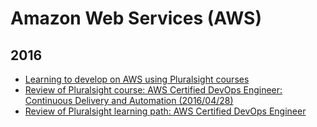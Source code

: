 Amazon Web Services (AWS)
=========================

2016
----
* [Learning to develop on AWS using Pluralsight courses](blog/2016/12/learning-to-develop-on-aws-using-pluralsight-courses.md)
* [Review of Pluralsight course: AWS Certified DevOps Engineer: Continuous Delivery and Automation (2016/04/28) ](blog/2016/12/pluralsight-aws-certified-devops-engineer-continuous-delivery-and-automation-2016-04-28.md)
* [Review of Pluralsight learning path: AWS Certified DevOps Engineer](blog/2016/10/pluralsight-learning-path-aws-certified-devops-engineer.md)
